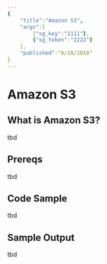 ```yaml
---
{
	"title":"Amazon S3",
	"args":[
		{"sg_key":"1111"},
		{"sg_token":"2222"}
	],
	"published":"6/18/2018"
}
---
```


# Amazon S3

## What is Amazon S3?

tbd

## Prereqs

tbd

## Code Sample

tbd

## Sample Output

tbd